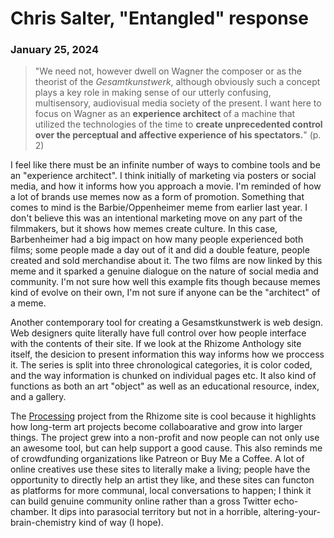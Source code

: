 # Chris Salter, "Entangled" response  
### January 25, 2024  

<!--Brainstorm
 - Posters/marketing
 - Websites
 - Design process/research
 - Music production/mixing
 - Ongoing crowdfunding (Patreon, Buy Me a Coffee)
 - Barbenheimer
-->
<!--Describing Gesamstkunstwerk-->

> "We need not, however dwell on Wagner the composer or as the theorist of the *Gesamtkunstwerk*, although obviously such a concept plays a key role in making sense of our utterly confusing, multisensory, audiovisual media society of the present. I want here to focus on Wagner as an **experience architect** of a machine that utilized the technologies of the time to **create unprecedented control over the perceptual and affective experience of his spectators.**" (p. 2)  

<!--Contemporary toos for creating a Gesamstkunstwerk-->

I feel like there must be an infinite number of ways to combine tools and be an "experience architect". I think initially of marketing via posters or social media, and how it informs how you approach a movie. I'm reminded of how a lot of brands use memes now as a form of promotion. Something that comes to mind is the Barbie/Oppenheimer meme from earlier last year. I don't believe this was an intentional marketing move on any part of the filmmakers, but it shows how memes create culture. In this case, Barbenheimer had a big impact on how many people experienced both films; some people made a day out of it and did a double feature, people created and sold merchandise about it. The two films are now linked by this meme and it sparked a genuine dialogue on the nature of social media and community. I'm not sure how well this example fits though because memes kind of evolve on their own, I'm not sure if anyone can be the "architect" of a meme.

Another contemporary tool for creating a Gesamstkunstwerk is web design. Web designers quite literally have full control over how people interface with the contents of their site. If we look at the Rhizome Anthology site itself, the desicion to present information this way informs how we proccess it. The series is split into three chronological categories, it is color coded, and the way information is chunked on individual pages  etc. It also kind of functions as both an art "object" as well as an educational resource, index, and a gallery. 

The [Processing](https://anthology.rhizome.org/processing) project from the Rhizome site is cool because it highlights how long-term art projects become collaboarative and grow into larger things. The project grew into a non-profit and now people can not only use an awesome tool, but can help support a good cause. This also reminds me of crowdfunding organizations like Patreon or Buy Me a Coffee. A lot of online creatives use these sites to literally make a living; people have the opportunity to directly help an artist they like, and these sites can functon as platforms for more communal, local conversations to happen; I think it can build genuine community online rather than a gross Twitter echo-chamber. It dips into parasocial territory but not in a horrible, altering-your-brain-chemistry kind of way (I hope).
